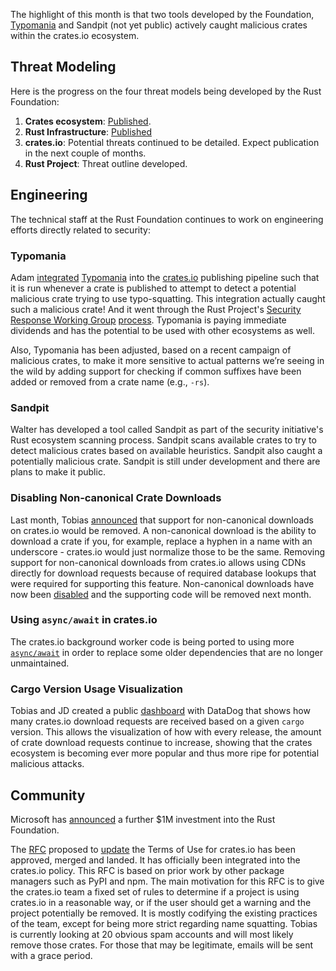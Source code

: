 The highlight of this month is that two tools developed by the Foundation, [Typomania](https://github.com/rustfoundation/typomania) and Sandpit (not yet public) actively caught malicious crates within the crates.io ecosystem.

## Threat Modeling

Here is the progress on the four threat models being developed by the Rust Foundation:

1. **Crates ecosystem**: [Published](https://drive.google.com/file/d/1YxpJ0W5eqat2Y3ZfbdwKm_AoNhX3hIj_/).
2. **Rust Infrastructure**: [Published](https://docs.google.com/document/d/10Qlf8lk7VbpWhA0wHqJj4syYuUVr8rkGVM-k2qkb0QE/)
3. **crates.io**: Potential threats continued to be detailed. Expect publication in the next couple of months.
4. **Rust Project**: Threat outline developed.

## Engineering

The technical staff at the Rust Foundation continues to work on engineering efforts directly related to security:

### Typomania

Adam [integrated](https://github.com/rust-lang/crates.io/pull/7206) [Typomania](https://github.com/rustfoundation/typomania) into the [crates.io](https://crates.io) publishing pipeline such that it is run whenever a crate is published to attempt to detect a potential malicious crate trying to use typo-squatting. This integration actually caught such a malicious crate! And it went through the Rust Project's [Security Response Working Group](https://www.rust-lang.org/governance/wgs/wg-security-response) [process](https://github.com/rust-lang/wg-security-response). Typomania is paying immediate dividends and has the potential to be used with other ecosystems as well. 

Also, Typomania has been adjusted, based on a recent campaign of malicious crates, to make it more sensitive to actual patterns we’re seeing in the wild by adding support for checking if common suffixes have been added or removed from a crate name (e.g., `-rs`).

### Sandpit

Walter has developed a tool called Sandpit as part of the security initiative's Rust ecosystem scanning process. Sandpit scans available crates to try to detect malicious crates based on available heuristics. Sandpit also caught a potentially malicious crate. Sandpit is still under development and there are plans to make it public.

### Disabling Non-canonical Crate Downloads

Last month, Tobias [announced](https://blog.rust-lang.org/2023/10/27/crates-io-non-canonical-downloads.html) that support for non-canonical downloads on crates.io would be removed. A non-canonical download is the ability to download a crate if you, for example, replace a hyphen in a name with an underscore - crates.io would just normalize those to be the same. Removing support for non-canonical downloads from crates.io allows using CDNs directly for download requests because of required database lookups that were required for supporting this feature. Non-canonical downloads have now been [disabled](https://github.com/rust-lang/crates.io/pull/7549) and the supporting code will be removed next month.

### Using `async/await` in crates.io

The crates.io background worker code is being ported to using more [`async/await`](https://rust-lang.github.io/async-book/01_getting_started/04_async_await_primer.html) in order to replace some older dependencies that are no longer unmaintained.


### Cargo Version Usage Visualization

Tobias and JD created a public [dashboard](https://p.datadoghq.com/sb/3a172e20-e9e1-11ed-80e3-da7ad0900002-973f4c1011257befa8598303217bfe3a?refresh_mode=sliding&from_ts=1700688567286&to_ts=1701293367286&live=true) with DataDog that shows how many crates.io download requests are received based on a given `cargo` version. This allows the visualization of how with every release, the amount of crate download requests continue to increase, showing that the crates ecosystem is becoming ever more popular and thus more ripe for potential malicious attacks. 


## Community

Microsoft has [announced](https://x.com/dwizzzleMSFT/status/1720134540822520268?s=20) a further $1M investment into the Rust Foundation.

The [RFC](https://github.com/rust-lang/rfcs/pull/3463) proposed to [update](https://blog.rust-lang.org/2023/09/22/crates-io-usage-policy-rfc.html) the Terms of Use for crates.io has been approved, merged and landed. It has officially been integrated into the crates.io policy. This RFC is based on prior work by other package managers such as PyPI and npm. The main motivation for this RFC is to give the crates.io team a fixed set of rules to determine if a project is using crates.io in a reasonable way, or if the user should get a warning and the project potentially be removed. It is mostly codifying the existing practices of the team, except for being more strict regarding name squatting. Tobias is currently looking at 20 obvious spam accounts and will most likely remove those crates. For those that may be legitimate, emails will be sent with a grace period.

